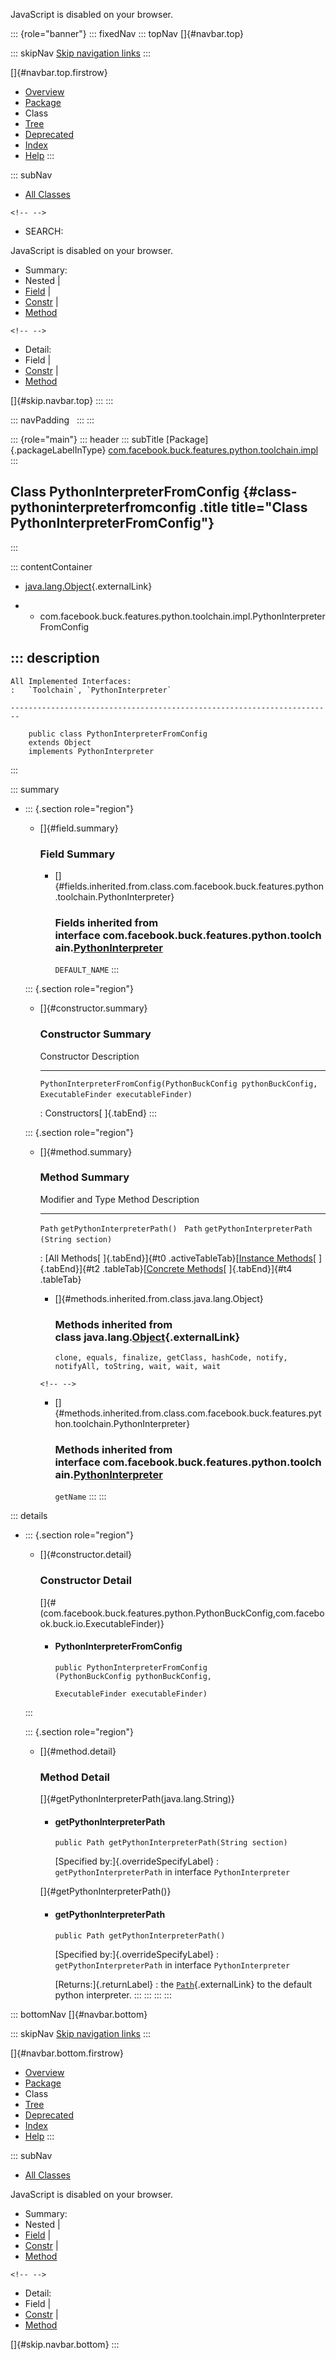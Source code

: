 <div>

JavaScript is disabled on your browser.

</div>

::: {role="banner"}
::: fixedNav
::: topNav
[]{#navbar.top}

::: skipNav
[Skip navigation links](#skip.navbar.top "Skip navigation links")
:::

[]{#navbar.top.firstrow}

-   [Overview](../../../../../../../index.html)
-   [Package](package-summary.html)
-   Class
-   [Tree](package-tree.html)
-   [Deprecated](../../../../../../../deprecated-list.html)
-   [Index](../../../../../../../index-all.html)
-   [Help](../../../../../../../help-doc.html)
:::

::: subNav
-   [All Classes](../../../../../../../allclasses.html)

```{=html}
<!-- -->
```
-   SEARCH:

<div>

<div>

JavaScript is disabled on your browser.

</div>

</div>

<div>

-   Summary: 
-   Nested \| 
-   [Field](#field.summary) \| 
-   [Constr](#constructor.summary) \| 
-   [Method](#method.summary)

```{=html}
<!-- -->
```
-   Detail: 
-   Field \| 
-   [Constr](#constructor.detail) \| 
-   [Method](#method.detail)

</div>

[]{#skip.navbar.top}
:::
:::

::: navPadding
 
:::
:::

::: {role="main"}
::: header
::: subTitle
[Package]{.packageLabelInType} [com.facebook.buck.features.python.toolchain.impl](package-summary.html)
:::

## Class PythonInterpreterFromConfig {#class-pythoninterpreterfromconfig .title title="Class PythonInterpreterFromConfig"}
:::

::: contentContainer
-   [java.lang.Object](http://docs.oracle.com/javase/7/docs/api/java/lang/Object.html?is-external=true "class or interface in java.lang"){.externalLink}

-   -   com.facebook.buck.features.python.toolchain.impl.PythonInterpreterFromConfig

::: description
-   

    All Implemented Interfaces:
    :   `Toolchain`, `PythonInterpreter`

    ------------------------------------------------------------------------

        public class PythonInterpreterFromConfig
        extends Object
        implements PythonInterpreter
:::

::: summary
-   ::: {.section role="region"}
    -   []{#field.summary}

        ### Field Summary

        -   []{#fields.inherited.from.class.com.facebook.buck.features.python.toolchain.PythonInterpreter}

            ### Fields inherited from interface com.facebook.buck.features.python.toolchain.[PythonInterpreter](../PythonInterpreter.html "interface in com.facebook.buck.features.python.toolchain")

            `DEFAULT_NAME`
    :::

    ::: {.section role="region"}
    -   []{#constructor.summary}

        ### Constructor Summary

          Constructor                                                                                                                      Description
          -------------------------------------------------------------------------------------------------------------------------------- -------------
          `PythonInterpreterFromConfig​(PythonBuckConfig pythonBuckConfig,                            ExecutableFinder executableFinder)`    

          : Constructors[ ]{.tabEnd}
    :::

    ::: {.section role="region"}
    -   []{#method.summary}

        ### Method Summary

          Modifier and Type   Method                                       Description
          ------------------- -------------------------------------------- -------------
          `Path`              `getPythonInterpreterPath()`                  
          `Path`              `getPythonInterpreterPath​(String section)`    

          : [All Methods[ ]{.tabEnd}]{#t0 .activeTableTab}[[Instance
          Methods](javascript:show(2);)[ ]{.tabEnd}]{#t2
          .tableTab}[[Concrete
          Methods](javascript:show(8);)[ ]{.tabEnd}]{#t4 .tableTab}

        -   []{#methods.inherited.from.class.java.lang.Object}

            ### Methods inherited from class java.lang.[Object](http://docs.oracle.com/javase/7/docs/api/java/lang/Object.html?is-external=true "class or interface in java.lang"){.externalLink}

            `clone, equals, finalize, getClass, hashCode, notify, notifyAll, toString, wait, wait, wait`

        ```{=html}
        <!-- -->
        ```
        -   []{#methods.inherited.from.class.com.facebook.buck.features.python.toolchain.PythonInterpreter}

            ### Methods inherited from interface com.facebook.buck.features.python.toolchain.[PythonInterpreter](../PythonInterpreter.html "interface in com.facebook.buck.features.python.toolchain")

            `getName`
    :::
:::

::: details
-   ::: {.section role="region"}
    -   []{#constructor.detail}

        ### Constructor Detail

        []{#<init>(com.facebook.buck.features.python.PythonBuckConfig,com.facebook.buck.io.ExecutableFinder)}

        -   #### PythonInterpreterFromConfig

                public PythonInterpreterFromConfig​(PythonBuckConfig pythonBuckConfig,
                                                   ExecutableFinder executableFinder)
    :::

    ::: {.section role="region"}
    -   []{#method.detail}

        ### Method Detail

        []{#getPythonInterpreterPath(java.lang.String)}

        -   #### getPythonInterpreterPath

            ``` methodSignature
            public Path getPythonInterpreterPath​(String section)
            ```

            [Specified by:]{.overrideSpecifyLabel}
            :   `getPythonInterpreterPath` in
                interface `PythonInterpreter`

        []{#getPythonInterpreterPath()}

        -   #### getPythonInterpreterPath

            ``` methodSignature
            public Path getPythonInterpreterPath()
            ```

            [Specified by:]{.overrideSpecifyLabel}
            :   `getPythonInterpreterPath` in
                interface `PythonInterpreter`

            [Returns:]{.returnLabel}
            :   the
                [`Path`](http://docs.oracle.com/javase/7/docs/api/java/nio/file/Path.html?is-external=true "class or interface in java.nio.file"){.externalLink}
                to the default python interpreter.
    :::
:::
:::
:::

::: bottomNav
[]{#navbar.bottom}

::: skipNav
[Skip navigation links](#skip.navbar.bottom "Skip navigation links")
:::

[]{#navbar.bottom.firstrow}

-   [Overview](../../../../../../../index.html)
-   [Package](package-summary.html)
-   Class
-   [Tree](package-tree.html)
-   [Deprecated](../../../../../../../deprecated-list.html)
-   [Index](../../../../../../../index-all.html)
-   [Help](../../../../../../../help-doc.html)
:::

::: subNav
-   [All Classes](../../../../../../../allclasses.html)

<div>

<div>

JavaScript is disabled on your browser.

</div>

</div>

<div>

-   Summary: 
-   Nested \| 
-   [Field](#field.summary) \| 
-   [Constr](#constructor.summary) \| 
-   [Method](#method.summary)

```{=html}
<!-- -->
```
-   Detail: 
-   Field \| 
-   [Constr](#constructor.detail) \| 
-   [Method](#method.detail)

</div>

[]{#skip.navbar.bottom}
:::
